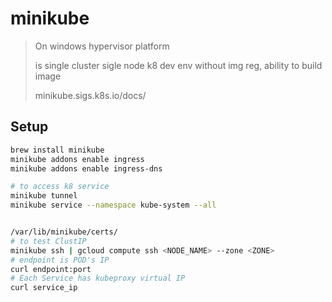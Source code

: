 # minikube
> On windows hypervisor platform
>
> is single cluster sigle node k8 dev env without img reg, ability to build image
> 
> minikube.sigs.k8s.io/docs/


## Setup
```bash
brew install minikube
minikube addons enable ingress
minikube addons enable ingress-dns

# to access k8 service
minikube tunnel
minikube service --namespace kube-system --all


/var/lib/minikube/certs/
# to test ClustIP
minikube ssh | gcloud compute ssh <NODE_NAME> --zone <ZONE>
# endpoint is POD's IP
curl endpoint:port
# Each Service has kubeproxy virtual IP
curl service_ip
```